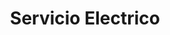 ---
title: "Servicio Electrico"
url: /nicoya/servicio-electrico/
shop: reparación de automóviles
---